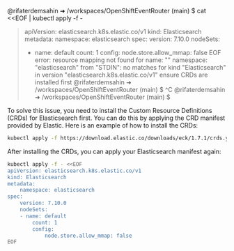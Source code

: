 @rifaterdemsahin ➜ /workspaces/OpenShiftEventRouter (main) $ cat <<EOF | kubectl apply -f -
> apiVersion: elasticsearch.k8s.elastic.co/v1
> kind: Elasticsearch
> metadata:
>   namespace: elasticsearch
> spec:
>   version: 7.10.0
>   nodeSets:
>   - name: default
>     count: 1
>     config:
>       node.store.allow_mmap: false
> EOF
error: resource mapping not found for name: "" namespace: "elasticsearch" from "STDIN": no matches for kind "Elasticsearch" in version "elasticsearch.k8s.elastic.co/v1"
ensure CRDs are installed first
@rifaterdemsahin ➜ /workspaces/OpenShiftEventRouter (main) $ ^C
@rifaterdemsahin ➜ /workspaces/OpenShiftEventRouter (main) $ 


To solve this issue, you need to install the Custom Resource Definitions (CRDs) for Elasticsearch first. You can do this by applying the CRD manifest provided by Elastic. Here is an example of how to install the CRDs:

```sh
kubectl apply -f https://download.elastic.co/downloads/eck/1.7.1/crds.yaml
```

After installing the CRDs, you can apply your Elasticsearch manifest again:

```sh
kubectl apply -f - <<EOF
apiVersion: elasticsearch.k8s.elastic.co/v1
kind: Elasticsearch
metadata:
    namespace: elasticsearch
spec:
    version: 7.10.0
    nodeSets:
    - name: default
        count: 1
        config:
            node.store.allow_mmap: false
EOF
```